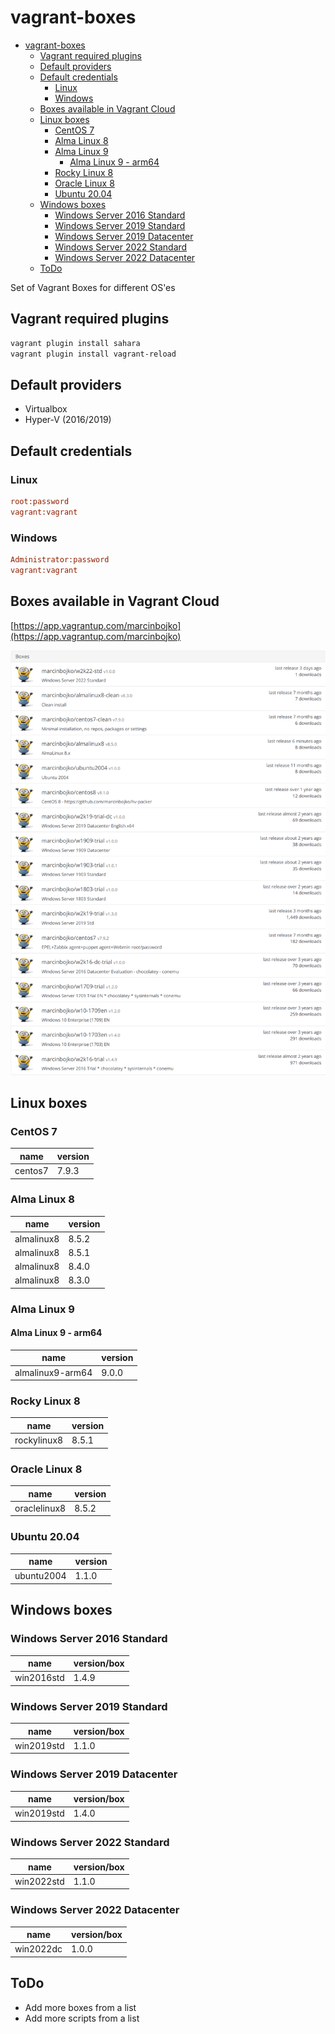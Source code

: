 # vagrant-boxes
<!-- TOC -->

- [vagrant-boxes](#vagrant-boxes)
  - [Vagrant required plugins](#vagrant-required-plugins)
  - [Default providers](#default-providers)
  - [Default credentials](#default-credentials)
    - [Linux](#linux)
    - [Windows](#windows)
  - [Boxes available in Vagrant Cloud](#boxes-available-in-vagrant-cloud)
  - [Linux boxes](#linux-boxes)
    - [CentOS 7](#centos-7)
    - [Alma Linux 8](#alma-linux-8)
    - [Alma Linux 9](#alma-linux-9)
      - [Alma Linux 9 - arm64](#alma-linux-9---arm64)
    - [Rocky Linux 8](#rocky-linux-8)
    - [Oracle Linux 8](#oracle-linux-8)
    - [Ubuntu 20.04](#ubuntu-2004)
  - [Windows boxes](#windows-boxes)
    - [Windows Server 2016 Standard](#windows-server-2016-standard)
    - [Windows Server 2019 Standard](#windows-server-2019-standard)
    - [Windows Server 2019 Datacenter](#windows-server-2019-datacenter)
    - [Windows Server 2022 Standard](#windows-server-2022-standard)
    - [Windows Server 2022 Datacenter](#windows-server-2022-datacenter)
  - [ToDo](#todo)

<!-- /TOC -->

Set of Vagrant Boxes for different OS'es

## Vagrant required plugins

```bash
vagrant plugin install sahara
vagrant plugin install vagrant-reload
```

## Default providers

- Virtualbox
- Hyper-V (2016/2019)

## Default credentials

### Linux

```ini
root:password
vagrant:vagrant
```

### Windows

```ini
Administrator:password
vagrant:vagrant
```

## Boxes available in Vagrant Cloud

[https://app.vagrantup.com/marcinbojko](https://app.vagrantup.com/marcinbojko)

![alt](./images/image_01.png)

## Linux boxes

### CentOS 7

|name|version|
|----|-------|
|centos7|7.9.3|

### Alma Linux 8

|name|version|
|----|-------|
|almalinux8|8.5.2|
|almalinux8|8.5.1|
|almalinux8|8.4.0|
|almalinux8|8.3.0|

### Alma Linux 9

#### Alma Linux 9 - arm64

|name|version|
|----|-------|
|almalinux9-arm64|9.0.0|

### Rocky Linux 8

|name|version|
|----|-------|
|rockylinux8|8.5.1|

### Oracle Linux 8

|name|version|
|----|-------|
|oraclelinux8|8.5.2|

### Ubuntu 20.04

|name|version|
|----|-------|
|ubuntu2004|1.1.0|

## Windows boxes

### Windows Server 2016 Standard

|name|version/box|
|----|-------|
|win2016std|1.4.9|

### Windows Server 2019 Standard

|name|version/box|
|----|-------|
|win2019std|1.1.0|

### Windows Server 2019 Datacenter

|name|version/box|
|----|-------|
|win2019std|1.4.0|

### Windows Server 2022 Standard

|name|version/box|
|----|-------|
|win2022std|1.1.0|

### Windows Server 2022 Datacenter

|name|version/box|
|----|-------|
|win2022dc|1.0.0|

## ToDo

- Add more boxes from a list
- Add more scripts from a list
